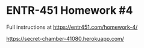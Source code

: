 # ENTR-451 Homework #4

Full instructions at https://entr451.com/homework-4/

https://secret-chamber-41080.herokuapp.com/
